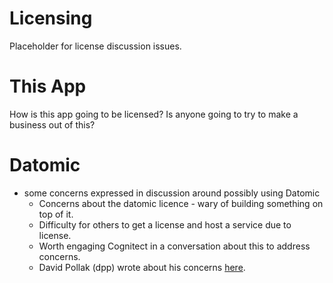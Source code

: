 # Licensing
 
Placeholder for license discussion issues.
 
# This App
 
How is this app going to be licensed? Is anyone going to try to make a business out of this?
 
# Datomic
 
* some concerns expressed in discussion around possibly using Datomic
  * Concerns about the datomic licence - wary of building something on top of it.
  * Difficulty for others to get a license and host a service due to license.
  * Worth engaging Cognitect in a conversation about this to address concerns.
  * David Pollak (dpp) wrote about his concerns [here]([http://blog.goodstuff.im/datomic_license](http://blog.goodstuff.im/datomic_license)).
 

